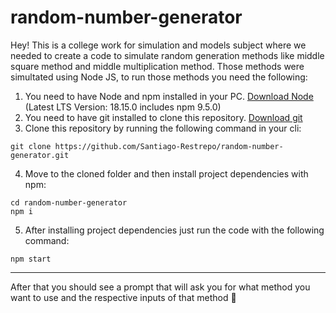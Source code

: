 # random-number-generator

Hey! This is a college work for simulation and models subject where we needed to create a code to simulate random generation methods like middle square method and middle multiplication method. Those methods were simultated using Node JS, to run those methods you need the following:

1. You need to have Node and npm installed in your PC. <a href="https://nodejs.org/en/download">Download Node</a> (Latest LTS Version: 18.15.0 includes npm 9.5.0)
2. You need to have git installed to clone this repository. <a href="https://git-scm.com/downloads">Download git</a>
3. Clone this repository by running the following command in your cli:
```
git clone https://github.com/Santiago-Restrepo/random-number-generator.git
```
4. Move to the cloned folder and then install project dependencies with npm:
```
cd random-number-generator
npm i
```
5. After installing project dependencies just run the code with the following command: 
```
npm start
```
--------

After that you should see a prompt that will ask you for what method you want to use and the respective inputs of that method 🚀

